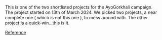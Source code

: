 This is one of the two shortlisted projects for the AyoGorkhali campaign.
The project started on 13th of March 2024.
We picked two projects, a near complete one ( which is not this one ), to mess around with.
The other project is a quick-win...this is it.

<!-- TO-DO squash the two commits-->
<!-- TO-DO add to do panel in vs code in .settings -->
<!-- TO-DO reference below  -->
[Reference](https://medium.com/@EclecticCoder/manage-todo-list-in-vscode-beb53774d776)